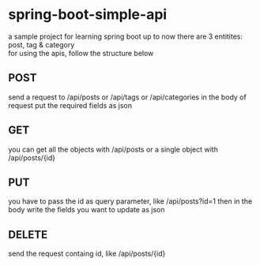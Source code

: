 # spring-boot-simple-api
a sample project for learning spring boot
up to now there are 3 entitites: post, tag & category <br>
for using the apis, follow the structure below
## POST
send a request to /api/posts or /api/tags or /api/categories
in the body of request put the required fields as json
## GET
you can get all the objects with /api/posts or a single object with /api/posts/{id}
## PUT
you have to pass the id as query parameter, like /api/posts?id=1
then in the body write the fields you want to update as json
## DELETE
send the request containg id, like /api/posts/{id}
